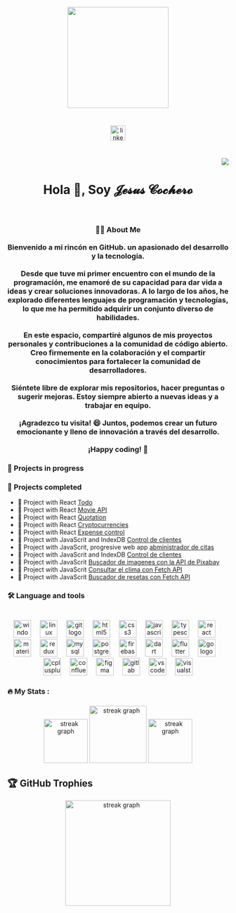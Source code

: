 <br clear="both">

<div align="center">
  <img height="230" src="https://camo.githubusercontent.com/62da68eb62b1e5f175f7d1f0191dd89a653d7908feb22d37d4a0ab07365d6791/68747470733a2f2f6d656469612e67697068792e636f6d2f6d656469612f4d3967624264396e6244724f5475314d71782f67697068792e676966"  />
</div>

###

<br clear="both">

<div align="center">
  <a href="https://www.linkedin.com/in/jesus-cf-494502272/" target="_blank"> 
    <img  src="https://img.shields.io/static/v1?message=LinkedIn&logo=linkedin&label=&color=0077B5&logoColor=white&labelColor=&style=flat" height="34" alt="linkedin logo"  />
  </a>
</div>

###

<br clear="both">

<div align="right">
     <img src="https://visitor-badge.laobi.icu/badge?page_id=JESUS3928CF.JESUS3928CF&"  />
</div>

###

<h1 align="center">Hola 👋, Soy 𝓙𝓮𝓼𝓾𝓼 𝓒𝓸𝓬𝓱𝓮𝓻𝓸</h1>

###

<br clear="both">

<h3 align="center">👩‍💻  About Me <br><br>Bienvenido a mi rincón en GitHub. un apasionado del desarrollo y la tecnología.<br><br>Desde que tuve mi primer encuentro con el mundo de la programación, me enamoré de su capacidad para dar vida a ideas y crear soluciones innovadoras. A lo largo de los años, he explorado diferentes lenguajes de programación y tecnologías, lo que me ha permitido adquirir un conjunto diverso de habilidades.<br><br>En este espacio, compartiré algunos de mis proyectos personales y contribuciones a la comunidad de código abierto. Creo firmemente en la colaboración y el compartir conocimientos para fortalecer la comunidad de desarrolladores.<br><br>Siéntete libre de explorar mis repositorios, hacer preguntas o sugerir mejoras. Estoy siempre abierto a nuevas ideas y a trabajar en equipo.<br><br>¡Agradezco tu visita! 😄 Juntos, podemos crear un futuro emocionante y lleno de innovación a través del desarrollo.<br><br>¡Happy coding! 🚀</h3>

###
<h3 align="left">🔭  Projects in progress</h3>

<h3 align="left">🔭  Projects completed</h3>

- 🔭 Project with React [Todo](https://todo-app-3928.netlify.app/)
- 🔭 Project with React [Movie API](https://movies-app-3928.netlify.app/)
- 🔭 Project with React [Quotation](https://cotizador-app-3928.netlify.app/)
- 🔭 Project with React [Cryptocurrencies](https://criptos-app-3928.netlify.app/)
- 🔭 Project with React [Expense control](https://expense-control-app-3928.netlify.app/)
- 🔭 Project with JavaScrit and IndexDB [Control de clientes](https://js-crm-indexeded.netlify.app/)
- 🔭 Project with JavaScrit, progresive web app [abministrador de citas](https://js-pwa-instalable-abmin-de-citas.netlify.app/)
- 🔭 Project with JavaScrit and IndexDB [Control de clientes](https://js-crm-indexeded.netlify.app/)
- 🔭 Project with JavaScrit [Buscador de imagenes con la API de Pixabay](https://js-buscador-de-imagenes-api.netlify.app/)
- 🔭 Project with JavaScrit [Consultar el clima con Fetch API](https://js-clima-con-fetch-api.netlify.app/)
- 🔭 Project with JavaScrit [Buscador de resetas con Fetch API](https://js-busbacor-de-recetas.netlify.app/)

<p align="left"></p>

###

<h3 align="left">🛠   Language and tools</h3>

###

<br clear="both">

<div align="center">
  <img src="https://cdn.jsdelivr.net/gh/devicons/devicon/icons/windows8/windows8-original.svg" height="40" alt="windows8 logo"  />
  <img width="12" />
  <img src="https://cdn.jsdelivr.net/gh/devicons/devicon/icons/linux/linux-original.svg" height="40" alt="linux logo"  />
  <img width="12" />
  <img src="https://cdn.jsdelivr.net/gh/devicons/devicon/icons/git/git-original.svg" height="40" alt="git logo"  />
  <img width="12" />
  <img src="https://cdn.jsdelivr.net/gh/devicons/devicon/icons/html5/html5-original.svg" height="40" alt="html5 logo"  />
  <img width="12" />
  <img src="https://cdn.jsdelivr.net/gh/devicons/devicon/icons/css3/css3-original.svg" height="40" alt="css3 logo"  />
  <img width="12" />
  <img src="https://cdn.jsdelivr.net/gh/devicons/devicon/icons/javascript/javascript-original.svg" height="40" alt="javascript logo"  />
  <img width="12" />
  <img src="https://cdn.jsdelivr.net/gh/devicons/devicon/icons/typescript/typescript-original.svg" height="40" alt="typescript logo"  />
  <img width="12" />
  <img src="https://cdn.jsdelivr.net/gh/devicons/devicon/icons/react/react-original.svg" height="40" alt="react logo"  />
  <img width="12" />
  <img src="https://cdn.jsdelivr.net/gh/devicons/devicon/icons/materialui/materialui-original.svg" height="40" alt="materialui logo"  />
  <img width="12" />
  <img src="https://cdn.jsdelivr.net/gh/devicons/devicon/icons/redux/redux-original.svg" height="40" alt="redux logo"  />
  <img width="12" />
  <img src="https://cdn.jsdelivr.net/gh/devicons/devicon/icons/mysql/mysql-original.svg" height="40" alt="mysql logo"  />
  <img width="12" />
  <img src="https://cdn.jsdelivr.net/gh/devicons/devicon/icons/postgresql/postgresql-original.svg" height="40" alt="postgresql logo"  />
  <img width="12" />
  <img src="https://cdn.jsdelivr.net/gh/devicons/devicon/icons/firebase/firebase-plain.svg" height="40" alt="firebase logo"  />
  <img width="12" />
  <img src="https://cdn.jsdelivr.net/gh/devicons/devicon/icons/dart/dart-original.svg" height="40" alt="dart logo"  />
  <img width="12" />
  <img src="https://cdn.jsdelivr.net/gh/devicons/devicon/icons/flutter/flutter-original.svg" height="40" alt="flutter logo"  />
  <img width="12" />
  <img src="https://cdn.jsdelivr.net/gh/devicons/devicon/icons/go/go-original.svg" height="40" alt="go logo"  />
  <img width="12" />
  <img src="https://cdn.jsdelivr.net/gh/devicons/devicon/icons/cplusplus/cplusplus-original.svg" height="40" alt="cplusplus logo"  />
  <img width="12" />
  <img src="https://cdn.jsdelivr.net/gh/devicons/devicon/icons/confluence/confluence-original.svg" height="40" alt="confluence logo"  />
  <img width="12" />
  <img src="https://cdn.jsdelivr.net/gh/devicons/devicon/icons/figma/figma-original.svg" height="40" alt="figma logo"  />
  <img width="12" />
  <img src="https://cdn.jsdelivr.net/gh/devicons/devicon/icons/gitlab/gitlab-original.svg" height="40" alt="gitlab logo"  />
  <img width="12" />
  <img src="https://cdn.jsdelivr.net/gh/devicons/devicon/icons/vscode/vscode-original.svg" height="40" alt="vscode logo"  />
  <img width="12" />
  <img src="https://cdn.jsdelivr.net/gh/devicons/devicon/icons/visualstudio/visualstudio-plain.svg" height="40" alt="visualstudio logo"  />
</div>

###

<h3 align="left">🔥   My Stats :</h3>

###

<div align="center">
  <img src="https://github-readme-stats.vercel.app/api?username=JESUS3928CF&theme=dark&hide_border=false&include_all_commits=false&count_private=false" height="100" alt="streak graph"  />
  <img src="https://streak-stats.demolab.com?user=JESUS3928CF&locale=en&mode=daily&theme=dark&hide_border=false&border_radius=5&order=3" height="130" alt="streak graph"  />
    <img src="https://github-readme-stats.vercel.app/api/top-langs/?username=JESUS3928CF&theme=dark&hide_border=false&include_all_commits=false&count_private=false&layout=compact" height="100" alt="streak graph"  />
</div>

## 🏆 GitHub Trophies
<div align="center">
  <img src="https://github-profile-trophy.vercel.app/?username=JESUS3928CF&theme=darkhub&no-frame=false&no-bg=true&margin-w=12" height="240" alt="streak graph"  />
</div>
